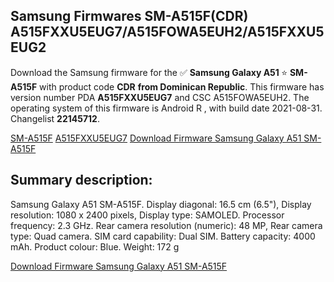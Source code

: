 <h2>Samsung Firmwares SM-A515F(CDR) A515FXXU5EUG7/A515FOWA5EUH2/A515FXXU5EUG2</h2>
Download the Samsung firmware for the ✅ <strong>Samsung Galaxy A51 </strong> ⭐ <strong>SM-A515F</strong> with product code <strong>CDR</strong> <strong> from Dominican Republic</strong>. This firmware has version number PDA <strong>A515FXXU5EUG7</strong> and CSC A515FOWA5EUH2. The operating system of this firmware is Android R , with build date 2021-08-31. Changelist <strong>22145712</strong>.


[SM-A515F](https://samfirm.shop/samsung/model/SM-A515F)
[A515FXXU5EUG7](https://samfirm.shop/samsung/pda/A515FXXU5EUG7)
[Download Firmware Samsung Galaxy A51 SM-A515F](https://samfirm.shop/samsung/firmware/453306)
<h2>Summary description:</h2>
<p>Samsung Galaxy A51 SM-A515F. Display diagonal: 16.5 cm (6.5"), Display resolution: 1080 x 2400 pixels, Display type: SAMOLED. Processor frequency: 2.3 GHz. Rear camera resolution (numeric): 48 MP, Rear camera type: Quad camera. SIM card capability: Dual SIM. Battery capacity: 4000 mAh. Product colour: Blue. Weight: 172 g</p>


[Download Firmware Samsung Galaxy A51 SM-A515F](https://samfirm.shop/samsung/firmware/453306)
